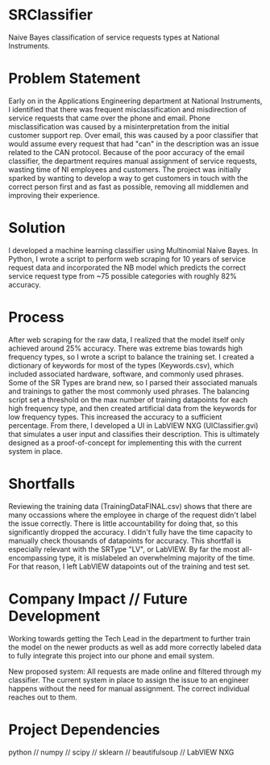 # SRClassifier
Naive Bayes classification of service requests types at National Instruments. 

# Problem Statement
Early on in the Applications Engineering department at National Instruments, I identified that there was frequent misclassification and misdirection of service requests that came over the phone and email. Phone misclassification was caused by a misinterpretation from the initial customer support rep. Over email, this was caused by a poor classifier that would assume every request that had "can" in the description was an issue related to the CAN protocol. Because of the poor accuracy of the email classifier, the department requires manual assignment of service requests, wasting time of NI employees and customers. The project was initially sparked by wanting to develop a way to get customers in touch with the correct person first and as fast as possible, removing all middlemen and improving their experience. 

# Solution
I developed a machine learning classifier using Multinomial Naive Bayes. In Python, I wrote a script to perform web scraping for 10 years of service request data and incorporated the NB model which predicts the correct service request type from ~75 possible categories with roughly 82% accuracy. 

# Process
After web scraping for the raw data, I realized that the model itself only achieved around 25% accuracy. There was extreme bias towards high frequency types, so I wrote a script to balance the training set. I created a dictionary of keywords for most of the types (Keywords.csv), which included associated hardware, software, and commonly used phrases. Some of the SR Types are brand new, so I parsed their associated manuals and trainings to gather the most commonly used phrases. The balancing script set a threshold on the max number of training datapoints for each high frequency type, and then created artificial data from the keywords for low frequency types. This increased the accuracy to a sufficient percentage. From there, I developed a UI in LabVIEW NXG (UIClassifier.gvi) that simulates a user input and classifies their description. This is ultimately designed as a proof-of-concept for implementing this with the current system in place.

# Shortfalls
Reviewing the training data (TrainingDataFINAL.csv) shows that there are many occassions where the employee in charge of the request didn't label the issue correctly. There is little accountability for doing that, so this significantly dropped the accuracy. I didn't fully have the time capacity to manually check thousands of datapoints for accuracy. This shortfall is especially relevant with the SRType "LV", or LabVIEW. By far the most all-encompassing type, it is mislabeled an overwhelming majority of the time. For that reason, I left LabVIEW datapoints out of the training and test set. 

# Company Impact // Future Development
Working towards getting the Tech Lead in the department to further train the model on the newer products as well as add more correctly labeled data to fully integrate this project into our phone and email system. 

New proposed system:
All requests are made online and filtered through my classifier.
The current system in place to assign the issue to an engineer happens without the need for manual assignment.
The correct individual reaches out to them.

# Project Dependencies
python // numpy // scipy // sklearn // beautifulsoup // LabVIEW NXG 
